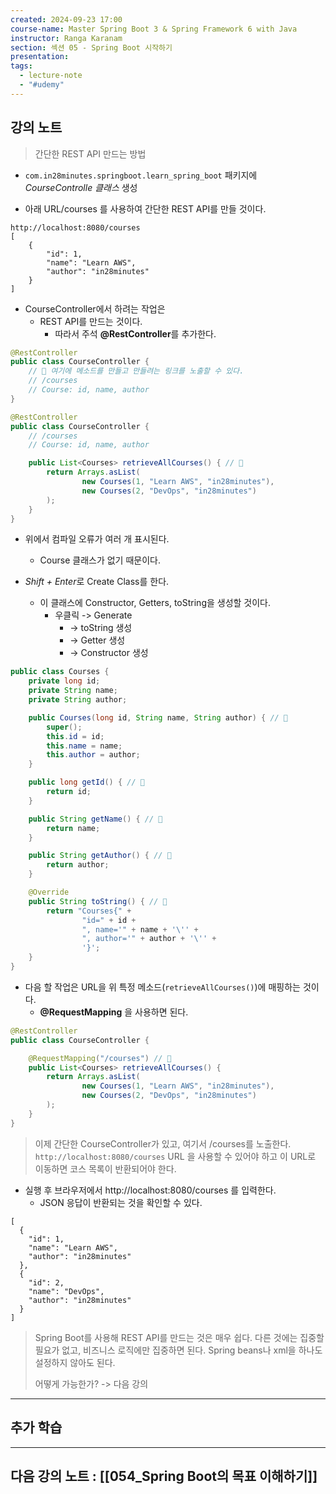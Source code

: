 ```yaml
---
created: 2024-09-23 17:00
course-name: Master Spring Boot 3 & Spring Framework 6 with Java
instructor: Ranga Karanam
section: 섹션 05 - Spring Boot 시작하기
presentation: 
tags:
  - lecture-note
  - "#udemy"
---
```

## 강의 노트
> 간단한 REST API 만드는 방법

- `com.in28minutes.springboot.learn_spring_boot` 패키지에 *CourseControlle 클래스* 생성

- 아래 URL/courses 를 사용하여 간단한 REST API를 만들 것이다.
```
http://localhost:8080/courses
[
	{
		"id": 1,
		"name": "Learn AWS",
		"author": "in28minutes"
	}
]
```

- CourseController에서 하려는 작업은
	- REST API를 만드는 것이다.
		- 따라서 주석 **@RestController**를 추가한다.
```java
@RestController
public class CourseController {
	// 📌 여기에 메소드를 만들고 만들려는 링크를 노출할 수 있다.
	// /courses  
	// Course: id, name, author
}
```

```java
@RestController
public class CourseController {
    // /courses
    // Course: id, name, author

    public List<Courses> retrieveAllCourses() { // 📌
        return Arrays.asList( 
                new Courses(1, "Learn AWS", "in28minutes"),
                new Courses(2, "DevOps", "in28minutes")
        );
    }
}
```
- 위에서 컴파일 오류가 여러 개 표시된다.
	- Course 클래스가 없기 때문이다.

- *Shift + Enter*로 Create Class를 한다.
	- 이 클래스에 Constructor, Getters, toString을 생성할 것이다.
		- 우클릭 -> Generate 
			- -> toString 생성
			- -> Getter 생성
			- -> Constructor 생성
```java
public class Courses {
    private long id;
    private String name;
    private String author;

    public Courses(long id, String name, String author) { // 📌
        super();
        this.id = id;
        this.name = name;
        this.author = author;
    }

    public long getId() { // 📌
        return id;
    }

    public String getName() { // 📌
        return name;
    }

    public String getAuthor() { // 📌
        return author;
    }

    @Override
    public String toString() { // 📌
        return "Courses{" +
                "id=" + id +
                ", name='" + name + '\'' +
                ", author='" + author + '\'' +
                '}';
    }
}
```

- 다음 할 작업은 URL을 위 특정 메소드(`retrieveAllCourses()`)에 매핑하는 것이다.
	- **@RequestMapping** 을 사용하면 된다.
```java
@RestController
public class CourseController {

    @RequestMapping("/courses") // 📌
    public List<Courses> retrieveAllCourses() {
        return Arrays.asList(
                new Courses(1, "Learn AWS", "in28minutes"),
                new Courses(2, "DevOps", "in28minutes")
        );
    }
}
```

> 이제 간단한 CourseController가 있고, 여기서 /courses를 노출한다.
> `http://localhost:8080/courses` URL 을 사용할 수 있어야 하고
> 	이 URL로 이동하면 코스 목록이 반환되어야 한다.

- 실행 후 브라우저에서 http://localhost:8080/courses 를 입력한다.
	- JSON 응답이 반환되는 것을 확인할 수 있다.
```
[
  {
    "id": 1,
    "name": "Learn AWS",
    "author": "in28minutes"
  },
  {
    "id": 2,
    "name": "DevOps",
    "author": "in28minutes"
  }
]
```

> Spring Boot를 사용해 REST API를 만드는 것은 매우 쉽다.
> 다른 것에는 집중할 필요가 없고,
> 비즈니스 로직에만 집중하면 된다.
> Spring beans나 xml을 하나도 설정하지 않아도 된다.
> 
> 어떻게 가능한가? -> 다음 강의

---
## 추가 학습


---
## 다음 강의 노트 : [[054_Spring Boot의 목표 이해하기]]
